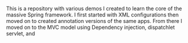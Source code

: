 This is a repository with various demos I created to learn the core of the massive Spring framework. I first started with XML configurations then moved on to created annotation versions of the same apps. From there I moved on to the MVC model using Dependency injection, dispatchlet servlet, and  
